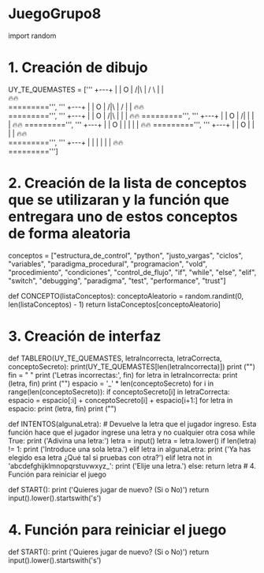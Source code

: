 # JuegoGrupo8

import random

# 1. Creación de dibujo



UY_TE_QUEMASTES = ['''
      +---+
      |   |
      O   |
     /|\  |
     / \  |
          |   
    🔥🔥       
    =========''', '''
      +---+
      |   |
      O   |
     /|\  |
     /    |
          |
    🔥🔥           
    =========''', '''
      +---+
      |   |
      O   |
     /|\  |
          |
          |
    🔥🔥
    =========''', '''
      +---+
      |   |
      O   |
     /|   |
          |
          |
    🔥🔥
    =========''', '''
      +---+
      |   |
      O   |
      |   |
          |
          |
     🔥🔥
    =========''', '''
      +---+
      |   |
      O   |
          |
          |
          |
     🔥🔥             
    =========''', '''
      +---+
      |   |
          |
          |
          |
          |
     🔥🔥              
    =========''']

# 2. Creación de la lista de conceptos que se utilizaran y la función que entregara uno de estos conceptos de forma aleatoria

conceptos = ["estructura_de_control", "python", "justo_vargas", "ciclos", "variables", "paradigma_procedural", "programacion", "vold", "procedimiento", "condiciones", "control_de_flujo", "if", "while", "else", "elif", "switch", "debugging", "paradigma", "test", "performance", "trust"]


def CONCEPTO(listaConceptos):
    conceptoAleatorio = random.randint(0, len(listaConceptos) - 1)
    return listaConceptos[conceptoAleatorio]

# 3. Creación de interfaz
 
def TABLERO(UY_TE_QUEMASTES, letraIncorrecta,   letraCorrecta, conceptoSecreto):
    print(UY_TE_QUEMASTES[len(letraIncorrecta)])
    print ("")
    fin = " "
    print ('Letras incorrectas:', fin)
    for letra in letraIncorrecta:
        print (letra, fin)
    print ("")
    espacio = '_' * len(conceptoSecreto)
    for i in range(len(conceptoSecreto)): 
        if conceptoSecreto[i] in letraCorrecta:
            espacio = espacio[:i] + conceptoSecreto[i] + espacio[i+1:]
    for letra in espacio: 
        print (letra, fin)
    print ("")
  
def INTENTOS(algunaLetra):
    # Devuelve la letra que el jugador ingreso. Esta función hace que el jugador ingrese una letra y no cualquier otra cosa
    while True:
        print ('Adivina una letra:')
        letra = input()
        letra = letra.lower()
        if len(letra) != 1:
            print ('Introduce una sola letra.') 
        elif letra in algunaLetra:
            print ('Ya has elegido esa letra ¿Qué tal si pruebas con otra?')
        elif letra not in 'abcdefghijklmnopqrstuvwxyz_':
            print ('Elije una letra.')
        else:
            return letra
      # 4. Función para reiniciar el juego
 
def START():
    print ('Quieres jugar de nuevo? (Si o No)')
    return input().lower().startswith('s')

# 4. Función para reiniciar el juego
 
def START():
    print ('Quieres jugar de nuevo? (Si o No)')
    return input().lower().startswith('s')
    
            

